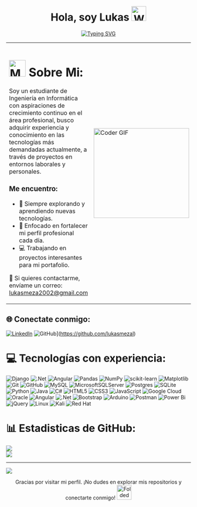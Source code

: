 <!--tech stack icons-->
<h1 align="center">
  Hola, soy Lukas <span><img src="https://raw.githubusercontent.com/Tarikul-Islam-Anik/Animated-Fluent-Emojis/master/Emojis/Hand%20gestures/Waving%20Hand%20Medium-Light%20Skin%20Tone.png" alt="Waving Hand Medium-Light Skin Tone" width="40" height="40" /></span>
</h1>

<p align="center">
  <a href="https://git.io/typing-svg">
    <img src="https://readme-typing-svg.herokuapp.com?font=Fira+Code&weight=900&size=33&pause=200&width=600&lines=¡Bienvenido+a+mi+perfil+de+GitHub!;+;Soy+un+apasionado+programador+👾;+;Descubre+un+poco+más+sobre+mí+⬇️" alt="Typing SVG" />
  </a>
</p>

<table>
<tr>
<td>
<h1><img src="https://raw.githubusercontent.com/Tarikul-Islam-Anik/Animated-Fluent-Emojis/master/Emojis/People%20with%20professions/Man%20Technologist%20Light%20Skin%20Tone.png" alt="Man Technologist Light Skin Tone" width="45" height="45" /> Sobre Mi: </h1>
<p>
Soy un estudiante de Ingeniería en Informática con aspiraciones de crecimiento continuo en el área profesional, 
busco adquirir experiencia y conocimiento 
en las tecnologías más demandadas actualmente, 
a través de proyectos en entornos laborales y personales.
</p>
    
<h3>Me encuentro:</h3>
<ul>
<li>🧠 Siempre explorando y aprendiendo nuevas tecnologías.</li>
<li>💪 Enfocado en fortalecer mi perfil profesional cada día.</li>
<li>💻 Trabajando en proyectos interesantes para mi portafolio.</li>
</ul>
    
<p>
📧 Si quieres contactarme, envíame un correo:  
<a href="mailto:lukasmeza2002@gmail.com">lukasmeza2002@gmail.com</a>
</p>

</td>
<td>
<img src="https://user-images.githubusercontent.com/74038190/229223263-cf2e4b07-2615-4f87-9c38-e37600f8381a.gif" width="260" height="245" alt="Coder GIF">
</td>
</tr>
</table>

## 🌐 Conectate conmigo: 
[![LinkedIn](https://img.shields.io/badge/LinkedIn-%230077B5.svg?logo=linkedin&logoColor=white)](https://linkedin.com/in/lukas-meza-lagos) ![GitHub](https://img.shields.io/badge/github-%23121011.svg?style=for-the-badge&logo=github&logoColor=white)](https://github.com/lukasmezal)
# 💻 Tecnologías con experiencia:
![Django](https://img.shields.io/badge/django-%23092E20.svg?style=for-the-badge&logo=django&logoColor=white) ![.Net](https://img.shields.io/badge/.NET-5C2D91?style=for-the-badge&logo=.net&logoColor=white) ![Angular](https://img.shields.io/badge/angular-%23DD0031.svg?style=for-the-badge&logo=angular&logoColor=white) ![Pandas](https://img.shields.io/badge/pandas-%23150458.svg?style=for-the-badge&logo=pandas&logoColor=white) ![NumPy](https://img.shields.io/badge/numpy-%23013243.svg?style=for-the-badge&logo=numpy&logoColor=white) ![scikit-learn](https://img.shields.io/badge/scikit--learn-%23F7931E.svg?style=for-the-badge&logo=scikit-learn&logoColor=white) ![Matplotlib](https://img.shields.io/badge/Matplotlib-%23ffffff.svg?style=for-the-badge&logo=Matplotlib&logoColor=black) ![Git](https://img.shields.io/badge/git-%23F05033.svg?style=for-the-badge&logo=git&logoColor=white) ![GitHub](https://img.shields.io/badge/github-%23121011.svg?style=for-the-badge&logo=github&logoColor=white) ![MySQL](https://img.shields.io/badge/mysql-4479A1.svg?style=for-the-badge&logo=mysql&logoColor=white) ![MicrosoftSQLServer](https://img.shields.io/badge/Microsoft%20SQL%20Server-CC2927?style=for-the-badge&logo=microsoft%20sql%20server&logoColor=white) ![Postgres](https://img.shields.io/badge/postgres-%23316192.svg?style=for-the-badge&logo=postgresql&logoColor=white) ![SQLite](https://img.shields.io/badge/sqlite-%2307405e.svg?style=for-the-badge&logo=sqlite&logoColor=white) ![Python](https://img.shields.io/badge/python-3670A0?style=for-the-badge&logo=python&logoColor=ffdd54) ![Java](https://img.shields.io/badge/java-%23ED8B00.svg?style=for-the-badge&logo=openjdk&logoColor=white) ![C#](https://img.shields.io/badge/c%23-%23239120.svg?style=for-the-badge&logo=csharp&logoColor=white) ![HTML5](https://img.shields.io/badge/html5-%23E34F26.svg?style=for-the-badge&logo=html5&logoColor=white) ![CSS3](https://img.shields.io/badge/css3-%231572B6.svg?style=for-the-badge&logo=css3&logoColor=white) ![JavaScript](https://img.shields.io/badge/javascript-%23323330.svg?style=for-the-badge&logo=javascript&logoColor=%23F7DF1E) ![Google Cloud](https://img.shields.io/badge/GoogleCloud-%234285F4.svg?style=for-the-badge&logo=google-cloud&logoColor=white) ![Oracle](https://img.shields.io/badge/Oracle-F80000?style=for-the-badge&logo=oracle&logoColor=white) ![Angular](https://img.shields.io/badge/angular-%23DD0031.svg?style=for-the-badge&logo=angular&logoColor=white) ![.Net](https://img.shields.io/badge/.NET-5C2D91?style=for-the-badge&logo=.net&logoColor=white) ![Bootstrap](https://img.shields.io/badge/bootstrap-%238511FA.svg?style=for-the-badge&logo=bootstrap&logoColor=white) ![Arduino](https://img.shields.io/badge/-Arduino-00979D?style=for-the-badge&logo=Arduino&logoColor=white) ![Postman](https://img.shields.io/badge/Postman-FF6C37?style=for-the-badge&logo=postman&logoColor=white) ![Power Bi](https://img.shields.io/badge/power_bi-F2C811?style=for-the-badge&logo=powerbi&logoColor=black) ![jQuery](https://img.shields.io/badge/jquery-%230769AD.svg?style=for-the-badge&logo=jquery&logoColor=white) ![Linux](https://img.shields.io/badge/Linux-FCC624?style=for-the-badge&logo=linux&logoColor=black) ![Kali](https://img.shields.io/badge/Kali-268BEE?style=for-the-badge&logo=kalilinux&logoColor=white) ![Red Hat](https://img.shields.io/badge/Red%20Hat-EE0000?style=for-the-badge&logo=redhat&logoColor=white)

# 📊 Estadisticas de GitHub:
![](https://github-readme-stats.vercel.app/api?username=lukasmezal&theme=algolia&hide_border=false&include_all_commits=false&count_private=false)<br/>
![](https://nirzak-streak-stats.vercel.app/?user=lukasmezal&theme=algolia&hide_border=false)<br/>

---
[![](https://visitcount.itsvg.in/api?id=lukasmezal&icon=0&color=0)](https://visitcount.itsvg.in)

<!-- Proudly created with GPRM ( https://gprm.itsvg.in ) -->
<div align="center">
  <p>Gracias por visitar mi perfil. ¡No dudes en explorar mis repositorios y conectarte conmigo! <span><img src="https://raw.githubusercontent.com/Tarikul-Islam-Anik/Animated-Fluent-Emojis/master/Emojis/Hand%20gestures/Folded%20Hands%20Light%20Skin%20Tone.png" alt="Folded Hands Light Skin Tone" width="40" height="40" /></span></p>
</div>

